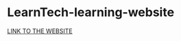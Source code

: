 # LearnTech-learning-website

[LINK TO THE WEBSITE](https://sanskar153.github.io/LearnTech-learning-website/)
